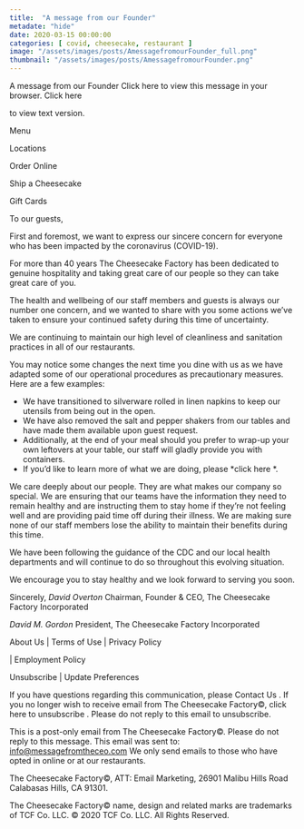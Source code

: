 ```yaml
---
title:  "A message from our Founder"
metadate: "hide"
date: 2020-03-15 00:00:00
categories: [ covid, cheesecake, restaurant ]
image: "/assets/images/posts/AmessagefromourFounder_full.png"
thumbnail: "/assets/images/posts/AmessagefromourFounder.png"
---
```

A message from our Founder
Click here
 to
view this message in your browser. Click here

to view text version.



 Menu



Locations


 Order
Online 

 Ship
a Cheesecake


 Gift
Cards 

To our guests,

First and foremost, we want to express our sincere concern for everyone who
has been impacted by the coronavirus (COVID-19).

For more than 40 years The Cheesecake Factory has been dedicated to genuine
hospitality and taking great care of our people so they can take great care
of you.

The health and wellbeing of our staff members and guests is always our
number one concern, and we wanted to share with you some actions we’ve
taken to ensure your continued safety during this time of uncertainty.

We are continuing to maintain our high level of cleanliness and sanitation
practices in all of our restaurants.

You may notice some changes the next time you dine with us as we have
adapted some of our operational procedures as precautionary measures.  Here
are a few examples:


   - We have transitioned to silverware rolled in linen napkins to keep our
   utensils from being out in the open.
   - We have also removed the salt and pepper shakers from our tables and
   have made them available upon guest request.
   - Additionally, at the end of your meal should you prefer to wrap-up
   your own leftovers at your table, our staff will gladly provide you with
   containers.
   - If you’d like to learn more of what we are doing, please *click here
   *.

We care deeply about our people.  They are what makes our company so
special.  We are ensuring that our teams have the information they need to
remain healthy and are instructing them to stay home if they’re not feeling
well and are providing paid time off during their illness.  We are making
sure none of our staff members lose the ability to maintain their benefits
during this time.

We have been following the guidance of the CDC and our local health
departments and will continue to do so throughout this evolving situation.

We encourage you to stay healthy and we look forward to serving you soon.

Sincerely,
*David Overton*
Chairman, Founder & CEO, The Cheesecake Factory Incorporated

*David M. Gordon*
President, The Cheesecake Factory Incorporated

 
 
 

About Us
  |  Terms
of Use 
  |  Privacy Policy

|  Employment
Policy 

Unsubscribe
  |  Update
Preferences

If you have questions regarding this communication, please Contact Us
. If
you no longer wish to receive email from The Cheesecake Factory©, click
here to unsubscribe
. Please
do not reply to this email to unsubscribe.

This is a post-only email from The Cheesecake Factory©. Please do not reply
to this message.
This email was sent to: info@messagefromtheceo.com
We only send emails to those who have opted in online or at our restaurants.

The Cheesecake Factory©, ATT: Email Marketing, 26901 Malibu Hills Road
Calabasas Hills, CA 91301.

The Cheesecake Factory© name, design and related marks are trademarks of
TCF Co. LLC.
© 2020 TCF Co. LLC. All Rights Reserved.

